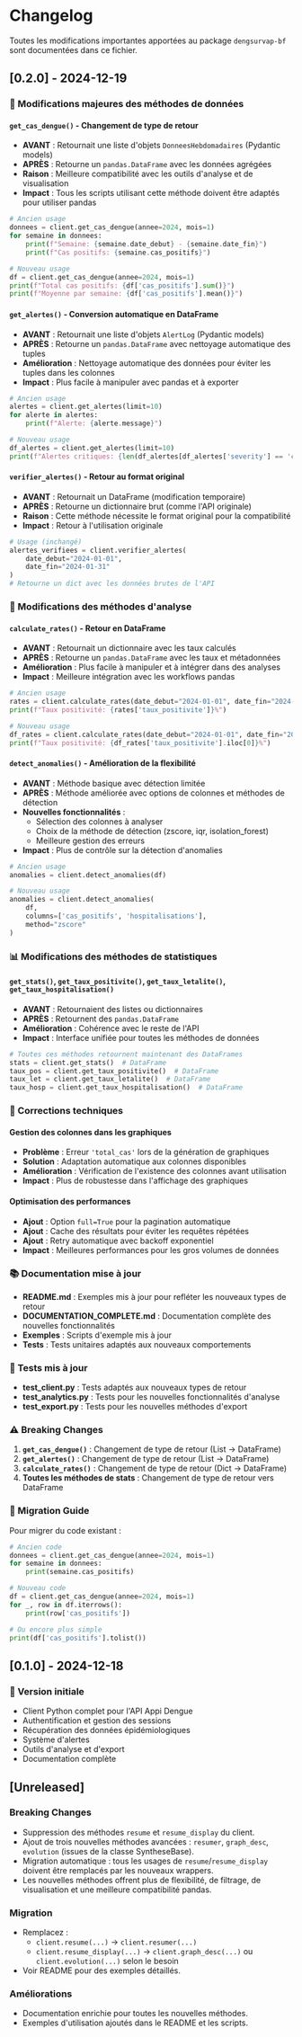 # Changelog

Toutes les modifications importantes apportées au package `dengsurvap-bf` sont documentées dans ce fichier.

## [0.2.0] - 2024-12-19

### 🔄 Modifications majeures des méthodes de données

#### `get_cas_dengue()` - Changement de type de retour
- **AVANT** : Retournait une liste d'objets `DonneesHebdomadaires` (Pydantic models)
- **APRÈS** : Retourne un `pandas.DataFrame` avec les données agrégées
- **Raison** : Meilleure compatibilité avec les outils d'analyse et de visualisation
- **Impact** : Tous les scripts utilisant cette méthode doivent être adaptés pour utiliser pandas

```python
# Ancien usage
donnees = client.get_cas_dengue(annee=2024, mois=1)
for semaine in donnees:
    print(f"Semaine: {semaine.date_debut} - {semaine.date_fin}")
    print(f"Cas positifs: {semaine.cas_positifs}")

# Nouveau usage
df = client.get_cas_dengue(annee=2024, mois=1)
print(f"Total cas positifs: {df['cas_positifs'].sum()}")
print(f"Moyenne par semaine: {df['cas_positifs'].mean()}")
```

#### `get_alertes()` - Conversion automatique en DataFrame
- **AVANT** : Retournait une liste d'objets `AlertLog` (Pydantic models)
- **APRÈS** : Retourne un `pandas.DataFrame` avec nettoyage automatique des tuples
- **Amélioration** : Nettoyage automatique des données pour éviter les tuples dans les colonnes
- **Impact** : Plus facile à manipuler avec pandas et à exporter

```python
# Ancien usage
alertes = client.get_alertes(limit=10)
for alerte in alertes:
    print(f"Alerte: {alerte.message}")

# Nouveau usage
df_alertes = client.get_alertes(limit=10)
print(f"Alertes critiques: {len(df_alertes[df_alertes['severity'] == 'critical'])}")
```

#### `verifier_alertes()` - Retour au format original
- **AVANT** : Retournait un DataFrame (modification temporaire)
- **APRÈS** : Retourne un dictionnaire brut (comme l'API originale)
- **Raison** : Cette méthode nécessite le format original pour la compatibilité
- **Impact** : Retour à l'utilisation originale

```python
# Usage (inchangé)
alertes_verifiees = client.verifier_alertes(
    date_debut="2024-01-01",
    date_fin="2024-01-31"
)
# Retourne un dict avec les données brutes de l'API
```

### 🔬 Modifications des méthodes d'analyse

#### `calculate_rates()` - Retour en DataFrame
- **AVANT** : Retournait un dictionnaire avec les taux calculés
- **APRÈS** : Retourne un `pandas.DataFrame` avec les taux et métadonnées
- **Amélioration** : Plus facile à manipuler et à intégrer dans des analyses
- **Impact** : Meilleure intégration avec les workflows pandas

```python
# Ancien usage
rates = client.calculate_rates(date_debut="2024-01-01", date_fin="2024-01-31")
print(f"Taux positivité: {rates['taux_positivite']}%")

# Nouveau usage
df_rates = client.calculate_rates(date_debut="2024-01-01", date_fin="2024-01-31")
print(f"Taux positivité: {df_rates['taux_positivite'].iloc[0]}%")
```

#### `detect_anomalies()` - Amélioration de la flexibilité
- **AVANT** : Méthode basique avec détection limitée
- **APRÈS** : Méthode améliorée avec options de colonnes et méthodes de détection
- **Nouvelles fonctionnalités** :
  - Sélection des colonnes à analyser
  - Choix de la méthode de détection (zscore, iqr, isolation_forest)
  - Meilleure gestion des erreurs
- **Impact** : Plus de contrôle sur la détection d'anomalies

```python
# Ancien usage
anomalies = client.detect_anomalies(df)

# Nouveau usage
anomalies = client.detect_anomalies(
    df, 
    columns=['cas_positifs', 'hospitalisations'],
    method="zscore"
)
```

### 📊 Modifications des méthodes de statistiques

#### `get_stats()`, `get_taux_positivite()`, `get_taux_letalite()`, `get_taux_hospitalisation()`
- **AVANT** : Retournaient des listes ou dictionnaires
- **APRÈS** : Retournent des `pandas.DataFrame`
- **Amélioration** : Cohérence avec le reste de l'API
- **Impact** : Interface unifiée pour toutes les méthodes de données

```python
# Toutes ces méthodes retournent maintenant des DataFrames
stats = client.get_stats()  # DataFrame
taux_pos = client.get_taux_positivite()  # DataFrame
taux_let = client.get_taux_letalite()  # DataFrame
taux_hosp = client.get_taux_hospitalisation()  # DataFrame
```

### 🔧 Corrections techniques

#### Gestion des colonnes dans les graphiques
- **Problème** : Erreur `'total_cas'` lors de la génération de graphiques
- **Solution** : Adaptation automatique aux colonnes disponibles
- **Amélioration** : Vérification de l'existence des colonnes avant utilisation
- **Impact** : Plus de robustesse dans l'affichage des graphiques

#### Optimisation des performances
- **Ajout** : Option `full=True` pour la pagination automatique
- **Ajout** : Cache des résultats pour éviter les requêtes répétées
- **Ajout** : Retry automatique avec backoff exponentiel
- **Impact** : Meilleures performances pour les gros volumes de données

### 📚 Documentation mise à jour

- **README.md** : Exemples mis à jour pour refléter les nouveaux types de retour
- **DOCUMENTATION_COMPLETE.md** : Documentation complète des nouvelles fonctionnalités
- **Exemples** : Scripts d'exemple mis à jour
- **Tests** : Tests unitaires adaptés aux nouveaux comportements

### 🧪 Tests mis à jour

- **test_client.py** : Tests adaptés aux nouveaux types de retour
- **test_analytics.py** : Tests pour les nouvelles fonctionnalités d'analyse
- **test_export.py** : Tests pour les nouvelles méthodes d'export

### ⚠️ Breaking Changes

1. **`get_cas_dengue()`** : Changement de type de retour (List → DataFrame)
2. **`get_alertes()`** : Changement de type de retour (List → DataFrame)
3. **`calculate_rates()`** : Changement de type de retour (Dict → DataFrame)
4. **Toutes les méthodes de stats** : Changement de type de retour vers DataFrame

### 🔄 Migration Guide

Pour migrer du code existant :

```python
# Ancien code
donnees = client.get_cas_dengue(annee=2024, mois=1)
for semaine in donnees:
    print(semaine.cas_positifs)

# Nouveau code
df = client.get_cas_dengue(annee=2024, mois=1)
for _, row in df.iterrows():
    print(row['cas_positifs'])

# Ou encore plus simple
print(df['cas_positifs'].tolist())
```

## [0.1.0] - 2024-12-18

### 🎉 Version initiale
- Client Python complet pour l'API Appi Dengue
- Authentification et gestion des sessions
- Récupération des données épidémiologiques
- Système d'alertes
- Outils d'analyse et d'export
- Documentation complète 

## [Unreleased]
### Breaking Changes
- Suppression des méthodes `resume` et `resume_display` du client.
- Ajout de trois nouvelles méthodes avancées : `resumer`, `graph_desc`, `evolution` (issues de la classe SyntheseBase).
- Migration automatique : tous les usages de `resume`/`resume_display` doivent être remplacés par les nouveaux wrappers.
- Les nouvelles méthodes offrent plus de flexibilité, de filtrage, de visualisation et une meilleure compatibilité pandas.

### Migration
- Remplacez :
    - `client.resume(...)` → `client.resumer(...)`
    - `client.resume_display(...)` → `client.graph_desc(...)` ou `client.evolution(...)` selon le besoin
- Voir README pour des exemples détaillés.

### Améliorations
- Documentation enrichie pour toutes les nouvelles méthodes.
- Exemples d'utilisation ajoutés dans le README et les scripts. 